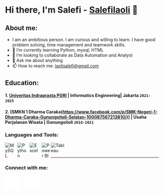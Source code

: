 # Hi there, I'm Salefi - [Salefilaoli](https://www.linkedin.com/in/salefi-laoli-269333292/) 👋
## About me:
- I am an ambitious person. I am curious and willing to learn. I have good problem solving, time management and teamwork skills. 
- 🌱 I’m currently learning Python, mysql, HTML
- 👯 I’m looking to collaborate as Data Automation and Analyst
- 💬 Ask me about anything
- 📫 How to reach me: laolisalefi@gmail.com

## Education:

#### 1. [Univeritas Indraprasta PGRI](https://.unindra.ac.id/) | Informatics Engineering| Jakarta `2021-2025`
 #### 2. [SMKN 1 Dharma Caraka(https://www.facebook.com/p/SMK-Negeri-1-Dharma-Caraka-Gunungsitoli-Selatan-100087567213810/)] | Usaha Perjalanan Wisata | Gunungsitoli `2018-2021`


### Languages and Tools:

[<img align="left" alt="MySQL" width="30px" src="https://cdn.jsdelivr.net/gh/devicons/devicon/icons/mysql/mysql-original.svg" style="padding-right:10px;" />][webdev]
[<img align="left" alt="Python" width="30px" src="https://upload.wikimedia.org/wikipedia/commons/thumb/c/c3/Python-logo-notext.svg/110px-Python-logo-notext.svg.png?20100317150552" style="padding-right:10px;" />][webdev]
[<img align="left" alt="Excel" width="30px" src="https://is2-ssl.mzstatic.com/image/thumb/Purple126/v4/a8/fd/5a/a8fd5a84-c6f1-355f-3b9f-6e86598efaa3/XCEL.png/1200x630bb.png" style="padding-right:10px;" />][webdev]
[<img align="left" alt="Power BI" width="30px" src="https://powerbi.microsoft.com/pictures/application-logos/svg/powerbi.svg" style="padding-right:0px;" />][webdev]
[<img align="left" alt="Tableau" width="50px" src="https://logos-world.net/wp-content/uploads/2021/10/Tableau-Symbol.png" style="padding-right:10px;" />][webdev]

<br />
<br />

---
### Connect with me:


[![website](./img/linkedin-dark.svg)](https://www.linkedin.com/in/salefi-laoli-269333292/-dark-mode-only)
&nbsp;&nbsp;
[![website](./img/instagram-dark.svg)](https://www.instagram.com/salefilaoli_/-dark-mode-only)



[webdev]: https://github.com/SalefiLaoli/SalefiLaoli/
